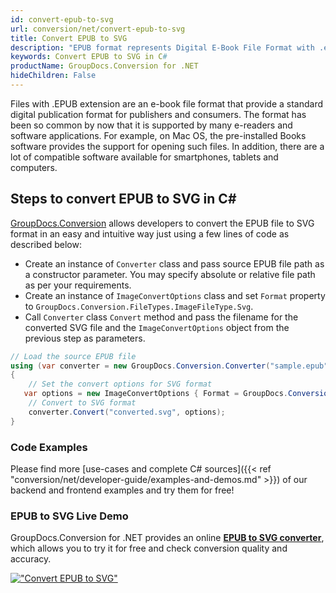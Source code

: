```yaml
---
id: convert-epub-to-svg
url: conversion/net/convert-epub-to-svg
title: Convert EPUB to SVG
description: "EPUB format represents Digital E-Book File Format with .epub extension. Learn how to convert EPUB to SVG file programmatically in C# language using GroupDocs.Conversion for .NET library."
keywords: Convert EPUB to SVG in C#
productName: GroupDocs.Conversion for .NET
hideChildren: False
---
```


Files with .EPUB extension are an e-book file format that provide a standard digital publication format for publishers and consumers. The format has been so common by now that it is supported by many e-readers and software applications. For example, on Mac OS, the pre-installed Books software provides the support for opening such files. In addition, there are a lot of compatible software available for smartphones, tablets and computers.

## Steps to convert EPUB to SVG in C#

[GroupDocs.Conversion](https://products.groupdocs.com/conversion/net) allows developers to convert the EPUB file to SVG format in an easy and intuitive way just using a few lines of code as described below:

* Create an instance of `Converter` class and pass source EPUB file path as a constructor parameter. You may specify absolute or relative file path as per your requirements. 
* Create an instance of `ImageConvertOptions` class and set `Format` property to `GroupDocs.Conversion.FileTypes.ImageFileType.Svg`.
* Call `Converter` class `Convert` method and pass the filename for the converted SVG file and the `ImageConvertOptions` object from the previous step as parameters.

```csharp
// Load the source EPUB file
using (var converter = new GroupDocs.Conversion.Converter("sample.epub"))
{
    // Set the convert options for SVG format
   var options = new ImageConvertOptions { Format = GroupDocs.Conversion.FileTypes.ImageFileType.Svg };
    // Convert to SVG format
    converter.Convert("converted.svg", options);
}
```

### Code Examples

Please find more [use-cases and complete C# sources]({{< ref "conversion/net/developer-guide/examples-and-demos.md" >}}) of our backend and frontend examples and try them for free!

### EPUB to SVG Live Demo

GroupDocs.Conversion for .NET provides an online [**EPUB to SVG converter**](https://products.groupdocs.app/conversion/epub-to-svg), which allows you to try it for free and check conversion quality and accuracy.

[!["Convert EPUB to SVG"](conversion/net/images/convert-to-svg/convert-epub-to-svg.png)](https://products.groupdocs.app/conversion/epub-to-svg)